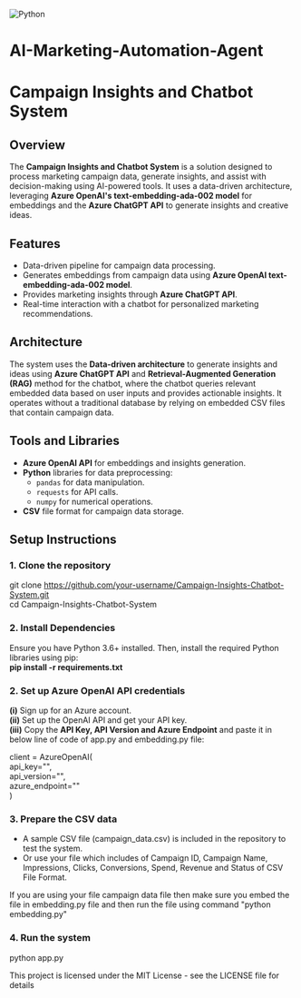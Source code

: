 ![Python]([https://example.com/image.jpg](https://www.shutterstock.com/image-vector/python-programming-language-icon-vector-2486626399))

# AI-Marketing-Automation-Agent
# Campaign Insights and Chatbot System

## Overview
The **Campaign Insights and Chatbot System** is a solution designed to process marketing campaign data, generate insights, and assist with decision-making using AI-powered tools. It uses a data-driven architecture, leveraging **Azure OpenAI's text-embedding-ada-002 model** for embeddings and the **Azure ChatGPT API** to generate insights and creative ideas.

## Features
- Data-driven pipeline for campaign data processing.
- Generates embeddings from campaign data using **Azure OpenAI text-embedding-ada-002 model**.
- Provides marketing insights through **Azure ChatGPT API**.
- Real-time interaction with a chatbot for personalized marketing recommendations.

## Architecture
The system uses the **Data-driven architecture** to generate insights and ideas using **Azure ChatGPT API** and **Retrieval-Augmented Generation (RAG)** method for the chatbot, where the chatbot queries relevant embedded data based on user inputs and provides actionable insights. It operates without a traditional database by relying on embedded CSV files that contain campaign data.

## Tools and Libraries
- **Azure OpenAI API** for embeddings and insights generation.
- **Python** libraries for data preprocessing:
  - `pandas` for data manipulation.
  - `requests` for API calls.
  - `numpy` for numerical operations.
- **CSV** file format for campaign data storage.

## Setup Instructions

### 1. Clone the repository
git clone https://github.com/your-username/Campaign-Insights-Chatbot-System.git<br>
cd Campaign-Insights-Chatbot-System<br>

### 2. Install Dependencies
Ensure you have Python 3.6+ installed. Then, install the required Python libraries using pip:<br>
**pip install -r requirements.txt**

### 2. Set up Azure OpenAI API credentials
**(i)** Sign up for an Azure account.<br>
**(ii)** Set up the OpenAI API and get your API key.<br>
**(iii)** Copy the **API Key, API Version and Azure Endpoint** and paste it in below line of code of app.py and embedding.py file:<br>

client = AzureOpenAI(<br>
    api_key="",<br>
    api_version="",<br>
    azure_endpoint=""<br>
)

### 3. Prepare the CSV data
- A sample CSV file (campaign_data.csv) is included in the repository to test the system.<br>
- Or use your file which includes of Campaign ID, Campaign Name, Impressions, Clicks, Conversions, Spend, Revenue and Status of CSV File Format.

If you are using your file campaign data file then make sure you embed the file in embedding.py file and then run the file using command "python embedding.py"

### 4. Run the system
python app.py


This project is licensed under the MIT License - see the LICENSE file for details





